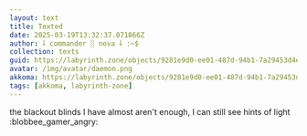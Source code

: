 ```yaml
---
layout: text
title: Texted
date: 2025-03-19T13:32:37.071866Z
author: ⸸ commander ░ nova ⸸ :~$
collection: texts
guid: https://labyrinth.zone/objects/9281e9d0-ee01-487d-94b1-7a29453d4e3b
avatar: /img/avatar/daemon.png
akkoma: https://labyrinth.zone/objects/9281e9d0-ee01-487d-94b1-7a29453d4e3b
tags: [akkoma, labyrinth-zone]
---
```


<p>the blackout blinds I have almost aren't enough, I can still see hints of light :blobbee_gamer_angry:</p>